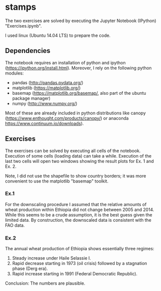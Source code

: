 # stamps

The two exercises are solved by executing the Jupyter Notebook (IPython) "Exercises.ipynb".

I used linux (Ubuntu 14.04 LTS) to prepare the code.

## Dependencies

The notebook requires an installation of python and ipython (https://ipython.org/install.html).
Moreover, I rely on the following python modules:

* pandas (http://pandas.pydata.org/)
* matplotlib (https://matplotlib.org/)
* basemap (https://matplotlib.org/basemap/, also part of the ubuntu package manager)
* numpy (http://www.numpy.org/)

Most of these are already included in python distributions like canopy (https://www.enthought.com/products/canopy/) or anaconda https://www.continuum.io/downloads).


## Exercises

The exercises can be solved by executing all cells of the notebook.
Execution of some cells (loading data) can take a while. Execution of the last two cells will open two windows showing the result plots for Ex. 1 and Ex. 2.

Note, I did not use the shapefile to show country borders; it was more convenient to use the matplotlib "basemap" toolkit.

### Ex.1
For the downscaling procedure I assumed that the relative amounts of wheat production within Ethiopia did not change between 2005 and 2014. While this seems to be a crude assumption, it is the best guess given the limited data.
By construction, the downscaled data is consistent with the FAO data.

### Ex.2
The annual wheat production of Ethiopia shows essentially three regimes:
1) Steady increase under Haile Selassie I.
2) Rapid decrease starting in 1973 (oil crisis) followed by a stagnation phase (Derg era).
3) Rapid increase starting in 1991 (Federal Democratic Republic).

Conclusion: The numbers are plausible.
